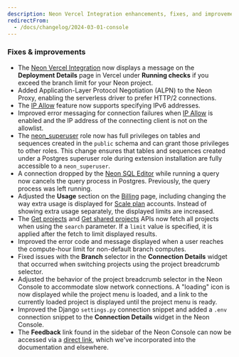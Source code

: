 ```yaml
---
description: Neon Vercel Integration enhancements, fixes, and improvements
redirectFrom:
  - /docs/changelog/2024-03-01-console
---
```


### Fixes & improvements

- The [Neon Vercel Integration](/docs/guides/vercel) now displays a message on the **Deployment Details** page in Vercel under **Running checks** if you exceed the branch limit for your Neon project.
- Added Application-Layer Protocol Negotiation (ALPN) to the Neon Proxy, enabling the serverless driver to prefer HTTP/2 connections.
- The [IP Allow](/docs/introduction/ip-allow) feature now supports specifying IPv6 addresses.
- Improved error messaging for connection failures when [IP Allow](/docs/introduction/ip-allow) is enabled and the IP address of the connecting client is not on the allowlist.
- The [neon_superuser](/docs/manage/roles#the-neonsuperuser-role) role now has full privileges on tables and sequences created in the `public` schema and can grant those privileges to other roles. This change ensures that tables and sequences created under a Postgres superuser role during extension installation are fully accessible to a `neon_superuser`.
- A connection dropped by the [Neon SQL Editor](https://neon.tech/docs/get-started-with-neon/query-with-neon-sql-editor) while running a query now cancels the query process in Postgres. Previously, the query process was left running.
- Adjusted the **Usage** section on the [Billing](https://console.neon.tech/app/billing#usage) page, including changing the way extra usage is displayed for [Scale plan](/docs/introduction/plans#scale) accounts. Instead of showing extra usage separately, the displayed limits are increased.
- The [Get projects](https://api-docs.neon.tech/reference/listprojects) and [Get shared projects](https://api-docs.neon.tech/reference/listsharedprojects) APIs now fetch all projects when using the `search` parameter. If a `limit` value is specified, it is applied after the fetch to limit displayed results.
- Improved the error code and message displayed when a user reaches the compute-hour limit for non-default branch computes.
- Fixed issues with the **Branch** selector in the **Connection Details** widget that occurred when switching projects using the project breadcrumb selector.
- Adjusted the behavior of the project breadcrumb selector in the Neon Console to accommodate slow network connections. A "loading" icon is now displayed while the project menu is loaded, and a link to the currently loaded project is displayed until the project menu is ready.
- Improved the Django `settings.py` connection snippet and added a `.env` connection snippet to the **Connection Details** widget in the Neon Console.
- The **Feedback** link found in the sidebar of the Neon Console can now be accessed via a [direct link](https://console.neon.tech/app/projects?modal=feedback), which we've incorporated into the documentation and elsewhere.
